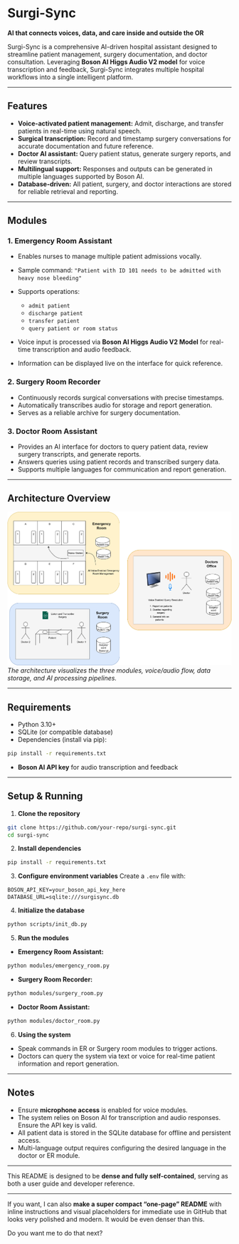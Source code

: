 # Surgi-Sync

**AI that connects voices, data, and care inside and outside the OR**

Surgi-Sync is a comprehensive AI-driven hospital assistant designed to streamline patient management, surgery documentation, and doctor consultation. Leveraging **Boson AI Higgs Audio V2 model** for voice transcription and feedback, Surgi-Sync integrates multiple hospital workflows into a single intelligent platform.

---

## Features

* **Voice-activated patient management:** Admit, discharge, and transfer patients in real-time using natural speech.
* **Surgical transcription:** Record and timestamp surgery conversations for accurate documentation and future reference.
* **Doctor AI assistant:** Query patient status, generate surgery reports, and review transcripts.
* **Multilingual support:** Responses and outputs can be generated in multiple languages supported by Boson AI.
* **Database-driven:** All patient, surgery, and doctor interactions are stored for reliable retrieval and reporting.

---

## Modules

### 1. Emergency Room Assistant

* Enables nurses to manage multiple patient admissions vocally.
* Sample command: `"Patient with ID 101 needs to be admitted with heavy nose bleeding"`
* Supports operations:

  * `admit patient`
  * `discharge patient`
  * `transfer patient`
  * `query patient or room status`
* Voice input is processed via **Boson AI Higgs Audio V2 Model** for real-time transcription and audio feedback.
* Information can be displayed live on the interface for quick reference.

### 2. Surgery Room Recorder

* Continuously records surgical conversations with precise timestamps.
* Automatically transcribes audio for storage and report generation.
* Serves as a reliable archive for surgery documentation.

### 3. Doctor Room Assistant

* Provides an AI interface for doctors to query patient data, review surgery transcripts, and generate reports.
* Answers queries using patient records and transcribed surgery data.
* Supports multiple languages for communication and report generation.

---

## Architecture Overview

![Surgi-Sync Architecture](./media/BosonAIDIagram.png)
*The architecture visualizes the three modules, voice/audio flow, data storage, and AI processing pipelines.*

---

## Requirements

* Python 3.10+
* SQLite (or compatible database)
* Dependencies (install via pip):

```bash
pip install -r requirements.txt
```

* **Boson AI API key** for audio transcription and feedback

---

## Setup & Running

1. **Clone the repository**

```bash
git clone https://github.com/your-repo/surgi-sync.git
cd surgi-sync
```

2. **Install dependencies**

```bash
pip install -r requirements.txt
```

3. **Configure environment variables**
   Create a `.env` file with:

```env
BOSON_API_KEY=your_boson_api_key_here
DATABASE_URL=sqlite:///surgisync.db
```

4. **Initialize the database**

```bash
python scripts/init_db.py
```

5. **Run the modules**

* **Emergency Room Assistant:**

```bash
python modules/emergency_room.py
```

* **Surgery Room Recorder:**

```bash
python modules/surgery_room.py
```

* **Doctor Room Assistant:**

```bash
python modules/doctor_room.py
```

6. **Using the system**

* Speak commands in ER or Surgery room modules to trigger actions.
* Doctors can query the system via text or voice for real-time patient information and report generation.

---

## Notes

* Ensure **microphone access** is enabled for voice modules.
* The system relies on Boson AI for transcription and audio responses. Ensure the API key is valid.
* All patient data is stored in the SQLite database for offline and persistent access.
* Multi-language output requires configuring the desired language in the doctor or ER module.

---

This README is designed to be **dense and fully self-contained**, serving as both a user guide and developer reference.

---

If you want, I can also **make a super compact “one-page” README** with inline instructions and visual placeholders for immediate use in GitHub that looks very polished and modern. It would be even denser than this.

Do you want me to do that next?
